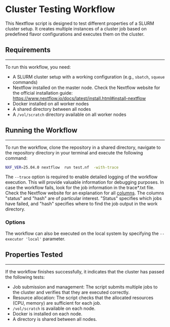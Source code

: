 # Cluster Testing Workflow

This Nextflow script is designed to test different properties of a SLURM cluster setup.
It creates multiple instances of a cluster job based on predefined flavor configurations and executes them on the cluster.

## Requirements
-------------

To run this workflow, you need:

*   A SLURM cluster setup with a working configuration (e.g., `sbatch`, `squeue` commands)
*   Nextflow installed on the master node. Check the Nextflow website for the official installation guide: https://www.nextflow.io/docs/latest/install.html#install-nextflow 
*   Docker installed on all worker nodes 
*   A shared directory between all nodes
*   A `/vol/scratch` directory available on all worker nodes

## Running the Workflow
------------------------

To run the workflow, clone the repository in a shared directory, navigate to the repository directory in your terminal and execute the following command:

```bash
NXF_VER=25.04.0 nextflow  run test.nf  -with-trace
```

The `--trace` option is required to enable detailed logging of the workflow execution. This will provide valuable information for debugging purposes.
In case the workflow fails, look for the job information in the trace*.txt file. Check the Nextflow website for an explanation for all [columns](https://www.nextflow.io/docs/latest/reports.html#trace-file).
The columns "status" and "hash" are of particular interest. "Status" specifies which jobs have failed, and "hash" specifies where to find the job output in the work directory.

### Options

The workflow can also be executed on the local system by specifying the `--executor 'local'` parameter.

## Properties Tested
--------------------

If the workflow finishes successfully, it indicates that the cluster has passed the following tests:

*   Job submission and management: The script submits multiple jobs to the cluster and verifies that they are executed correctly.
*   Resource allocation: The script checks that the allocated resources (CPU, memory) are sufficient for each job.
*   `/vol/scratch` is available on each node.
*   Docker is installed on each node.
*   A directory is shared between all nodes.

